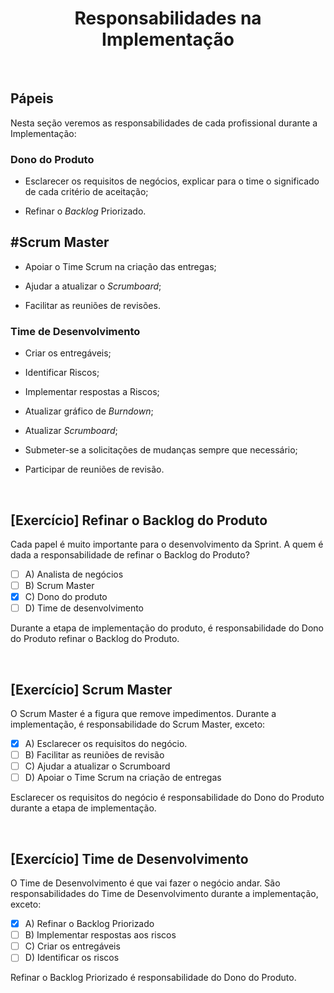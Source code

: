 <div align="center">

# Responsabilidades na Implementação

</div>

<br>

## Pápeis

Nesta seção veremos as responsabilidades de cada profissional durante a Implementação:

### Dono do Produto

- Esclarecer os requisitos de negócios, explicar para o time o significado de cada critério de aceitação;

- Refinar o *Backlog* Priorizado.

## #Scrum Master

- Apoiar o Time Scrum na criação das entregas;

- Ajudar a atualizar o *Scrumboard*;

- Facilitar as reuniões de revisões.

### Time de Desenvolvimento

- Criar os entregáveis;

- Identificar Riscos;

- Implementar respostas a Riscos;

- Atualizar gráfico de *Burndown*;

- Atualizar *Scrumboard*;

- Submeter-se a solicitações de mudanças sempre que necessário;

- Participar de reuniões de revisão.

<br>

## [Exercício] Refinar o Backlog do Produto

Cada papel é muito importante para o desenvolvimento da Sprint. A quem é dada a responsabilidade de refinar o Backlog do Produto?

- [ ] A) Analista de negócios
- [ ] B) Scrum Master
- [x] C) Dono do produto
- [ ] D) Time de desenvolvimento

Durante a etapa de implementação do produto, é responsabilidade do Dono do Produto refinar o Backlog do Produto.

<br>

## [Exercício] Scrum Master

O Scrum Master é a figura que remove impedimentos. Durante a implementação, é responsabilidade do Scrum Master, exceto:

- [x] A) Esclarecer os requisitos do negócio.
- [ ] B) Facilitar as reuniões de revisão
- [ ] C) Ajudar a atualizar o Scrumboard
- [ ] D) Apoiar o Time Scrum na criação de entregas

Esclarecer os requisitos do negócio é responsabilidade do Dono do Produto durante a etapa de implementação.

<br>

## [Exercício] Time de Desenvolvimento

O Time de Desenvolvimento é que vai fazer o negócio andar. São responsabilidades do Time de Desenvolvimento durante a implementação, exceto:

- [x] A) Refinar o Backlog Priorizado
- [ ] B) Implementar respostas aos riscos
- [ ] C) Criar os entregáveis
- [ ] D) Identificar os riscos

Refinar o Backlog Priorizado é responsabilidade do Dono do Produto.